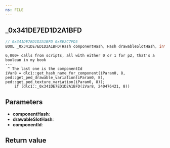 ```yaml
---
ns: FILE
---
```

## _0x341DE7ED1D2A1BFD

```c
// 0x341DE7ED1D2A1BFD 0x8E2C7FD5
BOOL _0x341DE7ED1D2A1BFD(Hash componentHash, Hash drawableSlotHash, int componentId);
```

```
6,000+ calls from scripts, all with either 0 or 1 for p2, that's a boolean in my book  
---  
 ^ The last one is the componentId  
iVar8 = dlc1::get_hash_name_for_component(iParam0, 8, ped::get_ped_drawable_variation(iParam0, 8), ped::get_ped_texture_variation(iParam0, 8));  
	if (dlc1::_0x341DE7ED1D2A1BFD(iVar8, 240476421, 8))  
```

## Parameters
* **componentHash**: 
* **drawableSlotHash**: 
* **componentId**: 

## Return value
